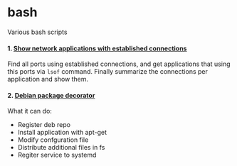 # bash
Various bash scripts


#### 1. [Show network applications with established connections](https://github.com/joe-doe/bash/blob/master/network_applications_with_established_connections.sh)

Find all ports using established connections, and get applications that using this ports via `lsof` command.
Finally summarize the connections per application and show them.

#### 2. [Debian package decorator](https://github.com/joe-doe/bash/tree/master/deb_decorator)

What it can do:

* Register deb repo
* Install application with apt-get
* Modify confguration file
* Distribute additional files in fs 
* Regiter service to systemd
